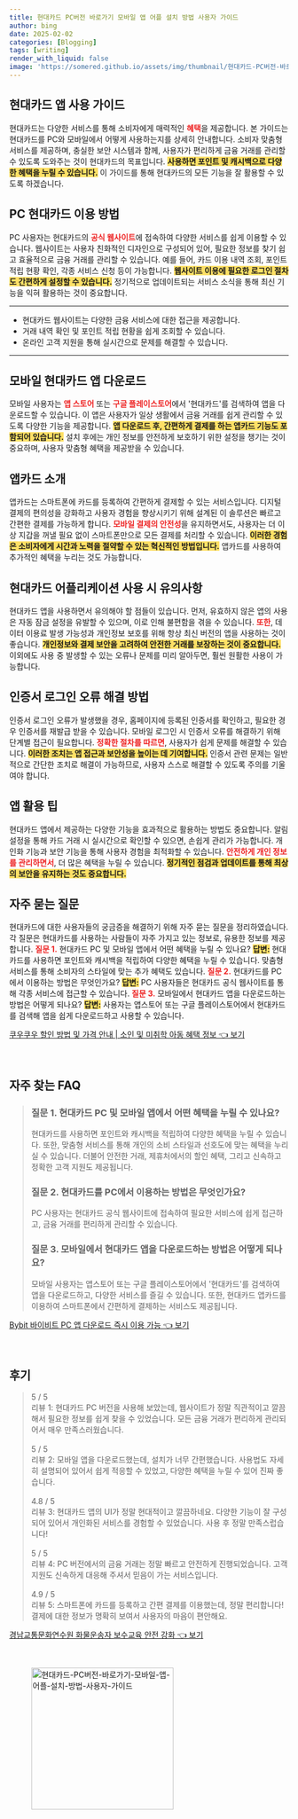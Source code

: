```yaml
---
title: 현대카드 PC버전 바로가기 모바일 앱 어플 설치 방법 사용자 가이드
author: bing
date: 2025-02-02
categories: [Blogging]
tags: [writing]
render_with_liquid: false
image: 'https://somered.github.io/assets/img/thumbnail/현대카드-PC버전-바로가기-모바일-앱-어플-설치-방법-사용자-가이드.webp'
---
```



<h2 id='현대카드 앱 사용 가이드'>현대카드 앱 사용 가이드</h2>

<p>현대카드는 다양한 서비스를 통해 소비자에게 매력적인 <b><span style="color: #ee2323;">혜택</span></b>을 제공합니다. 본 가이드는 현대카드를 PC와 모바일에서 어떻게 사용하는지를 상세히 안내합니다. 소비자 맞춤형 서비스를 제공하며, 충실한 보안 시스템과 함께, 사용자가 편리하게 금융 거래를 관리할 수 있도록 도와주는 것이 현대카드의 목표입니다. <b><span style="background-color: #ffe066;">사용하면 포인트 및 캐시백으로 다양한 혜택을 누릴 수 있습니다.</span></b> 이 가이드를 통해 현대카드의 모든 기능을 잘 활용할 수 있도록 하겠습니다.</p>

<h2 id='PC 현대카드 이용 방법'>PC 현대카드 이용 방법</h2>

<p>PC 사용자는 현대카드의 <b><span style="color: #ee2323;">공식 웹사이트</span></b>에 접속하여 다양한 서비스를 쉽게 이용할 수 있습니다. 웹사이트는 사용자 친화적인 디자인으로 구성되어 있어, 필요한 정보를 찾기 쉽고 효율적으로 금융 거래를 관리할 수 있습니다. 예를 들어, 카드 이용 내역 조회, 포인트 적립 현황 확인, 각종 서비스 신청 등이 가능합니다. <b><span style="background-color: #ffe066;">웹사이트 이용에 필요한 로그인 절차도 간편하게 설정할 수 있습니다.</span></b> 정기적으로 업데이트되는 서비스 소식을 통해 최신 기능을 익혀 활용하는 것이 중요합니다.</p>

<hr />

<ul>
    <li>현대카드 웹사이트는 다양한 금융 서비스에 대한 접근을 제공합니다.</li>
    <li>거래 내역 확인 및 포인트 적립 현황을 쉽게 조회할 수 있습니다.</li>
    <li>온라인 고객 지원을 통해 실시간으로 문제를 해결할 수 있습니다.</li>
</ul>

<hr />

<h2 id='모바일 현대카드 앱 다운로드'>모바일 현대카드 앱 다운로드</h2>

<p>모바일 사용자는 <b><span style="color: #ee2323;">앱 스토어</span></b> 또는 <b><span style="color: #ee2323;">구글 플레이스토어</span></b>에서 '현대카드'를 검색하여 앱을 다운로드할 수 있습니다. 이 앱은 사용자가 일상 생활에서 금융 거래를 쉽게 관리할 수 있도록 다양한 기능을 제공합니다. <b><span style="background-color: #ffe066;">앱 다운로드 후, 간편하게 결제를 하는 앱카드 기능도 포함되어 있습니다.</span></b> 설치 후에는 개인 정보를 안전하게 보호하기 위한 설정을 챙기는 것이 중요하며, 사용자 맞춤형 혜택을 제공받을 수 있습니다.</p>

<h2 id='앱카드 소개'>앱카드 소개</h2>

<p>앱카드는 스마트폰에 카드를 등록하여 간편하게 결제할 수 있는 서비스입니다. 디지털 결제의 편의성을 강화하고 사용자 경험을 향상시키기 위해 설계된 이 솔루션은 빠르고 간편한 결제를 가능하게 합니다. <b><span style="color: #ee2323;">모바일 결제의 안전성</span></b>을 유지하면서도, 사용자는 더 이상 지갑을 꺼낼 필요 없이 스마트폰만으로 모든 결제를 처리할 수 있습니다. <b><span style="background-color: #ffe066;">이러한 경험은 소비자에게 시간과 노력을 절약할 수 있는 혁신적인 방법입니다.</span></b> 앱카드를 사용하여 추가적인 혜택을 누리는 것도 가능합니다.</p>

<h2 id='현대카드 어플리케이션 사용 시 유의사항'>현대카드 어플리케이션 사용 시 유의사항</h2>

<p>현대카드 앱을 사용하면서 유의해야 할 점들이 있습니다. 먼저, 유효하지 않은 앱의 사용은 자동 잠금 설정을 유발할 수 있으며, 이로 인해 불편함을 겪을 수 있습니다. <b><span style="color: #ee2323;">또한</span></b>, 데이터 이용료 발생 가능성과 개인정보 보호를 위해 항상 최신 버전의 앱을 사용하는 것이 좋습니다. <b><span style="background-color: #ffe066;">개인정보와 결제 보안을 고려하여 안전한 거래를 보장하는 것이 중요합니다.</span></b> 이외에도 사용 중 발생할 수 있는 오류나 문제를 미리 알아두면, 훨씬 원활한 사용이 가능합니다.</p>

<h2 id='인증서 로그인 오류 해결 방법'>인증서 로그인 오류 해결 방법</h2>

<p>인증서 로그인 오류가 발생했을 경우, 홈페이지에 등록된 인증서를 확인하고, 필요한 경우 인증서를 재발급 받을 수 있습니다. 모바일 로그인 시 인증서 오류를 해결하기 위해 단계별 접근이 필요합니다. <b><span style="color: #ee2323;">정확한 절차를 따르면</span></b>, 사용자가 쉽게 문제를 해결할 수 있습니다. <b><span style="background-color: #ffe066;">이러한 조치는 앱 접근과 보안성을 높이는 데 기여합니다.</span></b> 인증서 관련 문제는 일반적으로 간단한 조치로 해결이 가능하므로, 사용자 스스로 해결할 수 있도록 주의를 기울여야 합니다.</p>

<h2 id='앱 활용 팁'>앱 활용 팁</h2>

<p>현대카드 앱에서 제공하는 다양한 기능을 효과적으로 활용하는 방법도 중요합니다. 알림 설정을 통해 카드 거래 시 실시간으로 확인할 수 있으면, 손쉽게 관리가 가능합니다. 개인화 기능과 보안 기능을 통해 사용자 경험을 최적화할 수 있습니다. <b><span style="color: #ee2323;">안전하게 개인 정보를 관리하면서</span></b>, 더 많은 혜택을 누릴 수 있습니다. <b><span style="background-color: #ffe066;">정기적인 점검과 업데이트를 통해 최상의 보안을 유지하는 것도 중요합니다.</span></b></p>

<h2 id='자주 묻는 질문'>자주 묻는 질문</h2>

<p>현대카드에 대한 사용자들의 궁금증을 해결하기 위해 자주 묻는 질문을 정리하였습니다. 각 질문은 현대카드를 사용하는 사람들이 자주 가지고 있는 정보로, 유용한 정보를 제공합니다. <b><span style="color: #ee2323;">질문 1.</span></b> 현대카드 PC 및 모바일 앱에서 어떤 혜택을 누릴 수 있나요? <b><span style="background-color: #ffe066;">답변:</span></b> 현대카드를 사용하면 포인트와 캐시백을 적립하여 다양한 혜택을 누릴 수 있습니다. 맞춤형 서비스를 통해 소비자의 스타일에 맞는 추가 혜택도 있습니다. <b><span style="color: #ee2323;">질문 2.</span></b> 현대카드를 PC에서 이용하는 방법은 무엇인가요? <b><span style="background-color: #ffe066;">답변:</span></b> PC 사용자들은 현대카드 공식 웹사이트를 통해 각종 서비스에 접근할 수 있습니다. <b><span style="color: #ee2323;">질문 3.</span></b> 모바일에서 현대카드 앱을 다운로드하는 방법은 어떻게 되나요? <b><span style="background-color: #ffe066;">답변:</span></b> 사용자는 앱스토어 또는 구글 플레이스토어에서 현대카드를 검색해 앱을 쉽게 다운로드하고 사용할 수 있습니다.</p>


<p><a class="click-button" title="쿠우쿠우 할인 방법 및 가격 안내 | 소인 및 미취학 아동 혜택 정보" href="https://somered.github.io/posts/%EC%BF%A0%EC%9A%B0%EC%BF%A0%EC%9A%B0-%ED%95%A0%EC%9D%B8-%EB%B0%A9%EB%B2%95-%EB%B0%8F-%EA%B0%80%EA%B2%A9-%EC%95%88%EB%82%B4-%EC%86%8C%EC%9D%B8-%EB%B0%8F-%EB%AF%B8%EC%B7%A8%ED%95%99-%EC%95%84%EB%8F%99-%ED%98%9C%ED%83%9D-%EC%A0%95%EB%B3%B4/" rel="dofollow">쿠우쿠우 할인 방법 및 가격 안내 | 소인 및 미취학 아동 혜택 정보 👈 보기</a></p><br>
<h2 id='자주_찾는_FAQ'>자주 찾는 FAQ</h2>
<div itemscope="" itemtype="https://schema.org/FAQPage"> 
<blockquote> 
<div itemscope="" itemprop="mainEntity" itemtype="https://schema.org/Question"> 
<h3 itemprop="name">질문 1. 현대카드 PC 및 모바일 앱에서 어떤 혜택을 누릴 수 있나요?</h3> 
<div itemscope="" itemprop="acceptedAnswer" itemtype="https://schema.org/Answer"> 
<span itemprop="text"> 
<p>현대카드를 사용하면 포인트와 캐시백을 적립하여 다양한 혜택을 누릴 수 있습니다. 또한, 맞춤형 서비스를 통해 개인의 소비 스타일과 선호도에 맞는 혜택을 누리실 수 있습니다. 더불어 안전한 거래, 제휴처에서의 할인 혜택, 그리고 신속하고 정확한 고객 지원도 제공됩니다.</p> 
</span> 
</div> 
</div> 
<div itemscope="" itemprop="mainEntity" itemtype="https://schema.org/Question"> 
<h3 itemprop="name">질문 2. 현대카드를 PC에서 이용하는 방법은 무엇인가요?</h3> 
<div itemscope="" itemprop="acceptedAnswer" itemtype="https://schema.org/Answer"> 
<span itemprop="text"> 
<p>PC 사용자는 현대카드 공식 웹사이트에 접속하여 필요한 서비스에 쉽게 접근하고, 금융 거래를 편리하게 관리할 수 있습니다.</p> 
</span> 
</div> 
</div> 
<div itemscope="" itemprop="mainEntity" itemtype="https://schema.org/Question"> 
<h3 itemprop="name">질문 3. 모바일에서 현대카드 앱을 다운로드하는 방법은 어떻게 되나요?</h3> 
<div itemscope="" itemprop="acceptedAnswer" itemtype="https://schema.org/Answer"> 
<span itemprop="text"> 
<p>모바일 사용자는 앱스토어 또는 구글 플레이스토어에서 '현대카드'를 검색하여 앱을 다운로드하고, 다양한 서비스를 즐길 수 있습니다. 또한, 현대카드 앱카드를 이용하여 스마트폰에서 간편하게 결제하는 서비스도 제공됩니다.</p> 
</span> 
</div> 
</div> 
</blockquote> 
</div>
<p><a class="click-button" title="Bybit 바이비트 PC 앱 다운로드 즉시 이용 가능" href="https://somered.github.io/posts/Bybit-%EB%B0%94%EC%9D%B4%EB%B9%84%ED%8A%B8-PC-%EC%95%B1-%EB%8B%A4%EC%9A%B4%EB%A1%9C%EB%93%9C-%EC%A6%89%EC%8B%9C-%EC%9D%B4%EC%9A%A9-%EA%B0%80%EB%8A%A5/" rel="dofollow">Bybit 바이비트 PC 앱 다운로드 즉시 이용 가능 👈 보기</a></p><br>
<h2 id='후기'>후기</h2>
<div itemscope itemtype="https://schema.org/Product">
  <blockquote>
  <div itemprop="review" itemscope itemtype="https://schema.org/Review">
      <div itemprop="reviewRating" itemscope itemtype="https://schema.org/Rating"> <span itemprop="ratingValue">5</span> / <span itemprop="bestRating">5</span> </div>
      <span itemprop="reviewBody">리뷰 1: 현대카드 PC 버전을 사용해 보았는데, 웹사이트가 정말 직관적이고 깔끔해서 필요한 정보를 쉽게 찾을 수 있었습니다. 모든 금융 거래가 편리하게 관리되어서 매우 만족스러웠습니다.</span>
  </div>
  <br>
  <div itemprop="review" itemscope itemtype="https://schema.org/Review">
      <div itemprop="reviewRating" itemscope itemtype="https://schema.org/Rating"> <span itemprop="ratingValue">5</span> / <span itemprop="bestRating">5</span> </div>
      <span itemprop="reviewBody">리뷰 2: 모바일 앱을 다운로드했는데, 설치가 너무 간편했습니다. 사용법도 자세히 설명되어 있어서 쉽게 적응할 수 있었고, 다양한 혜택을 누릴 수 있어 진짜 좋습니다.</span>
  </div>
  <br>
  <div itemprop="review" itemscope itemtype="https://schema.org/Review">
      <div itemprop="reviewRating" itemscope itemtype="https://schema.org/Rating"> <span itemprop="ratingValue">4.8</span> / <span itemprop="bestRating">5</span> </div>
      <span itemprop="reviewBody">리뷰 3: 현대카드 앱의 UI가 정말 현대적이고 깔끔하네요. 다양한 기능이 잘 구성되어 있어서 개인화된 서비스를 경험할 수 있었습니다. 사용 후 정말 만족스럽습니다!</span>
  </div>
  <br>
  <div itemprop="review" itemscope itemtype="https://schema.org/Review">
      <div itemprop="reviewRating" itemscope itemtype="https://schema.org/Rating"> <span itemprop="ratingValue">5</span> / <span itemprop="bestRating">5</span> </div>
      <span itemprop="reviewBody">리뷰 4: PC 버전에서의 금융 거래는 정말 빠르고 안전하게 진행되었습니다. 고객 지원도 신속하게 대응해 주셔서 믿음이 가는 서비스입니다.</span>
  </div>
  <br>
  <div itemprop="review" itemscope itemtype="https://schema.org/Review">
      <div itemprop="reviewRating" itemscope itemtype="https://schema.org/Rating"> <span itemprop="ratingValue">4.9</span> / <span itemprop="bestRating">5</span> </div>
      <span itemprop="reviewBody">리뷰 5: 스마트폰에 카드를 등록하고 간편 결제를 이용했는데, 정말 편리합니다! 결제에 대한 정보가 명확히 보여서 사용자의 마음이 편안해요.</span>
  </div>
  </blockquote>
</div>
<p><a class="click-button" title="경남교통문화연수원 화물운송자 보수교육 안전 강화" href="https://somered.github.io/posts/%EA%B2%BD%EB%82%A8%EA%B5%90%ED%86%B5%EB%AC%B8%ED%99%94%EC%97%B0%EC%88%98%EC%9B%90-%ED%99%94%EB%AC%BC%EC%9A%B4%EC%86%A1%EC%9E%90-%EB%B3%B4%EC%88%98%EA%B5%90%EC%9C%A1-%EC%95%88%EC%A0%84-%EA%B0%95%ED%99%94/" rel="dofollow">경남교통문화연수원 화물운송자 보수교육 안전 강화 👈 보기</a></p><br>
<figure class="image"><img src="https://somered.github.io/assets/img/thumbnail/현대카드-PC버전-바로가기-모바일-앱-어플-설치-방법-사용자-가이드.webp" alt="현대카드-PC버전-바로가기-모바일-앱-어플-설치-방법-사용자-가이드" width="256" height="256"></figure>